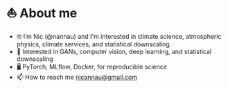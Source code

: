 # ⛵️ About me 
* 🤓 I’m Nic (@nannau) and I'm interested in climate science, atmospheric physics, climate services, and statistical downscaling. 
* 👀 Interested in GANs, computer vision, deep learning, and statistical downscaling
* 🖥 PyTorch, MLflow, Docker, for reproducible science
* 📫 How to reach me nicannau@gmail.com

<!---
nannau/nannau is a ✨ special ✨ repository because its `README.md` (this file) appears on your GitHub profile.
You can click the Preview link to take a look at your changes.
--->
